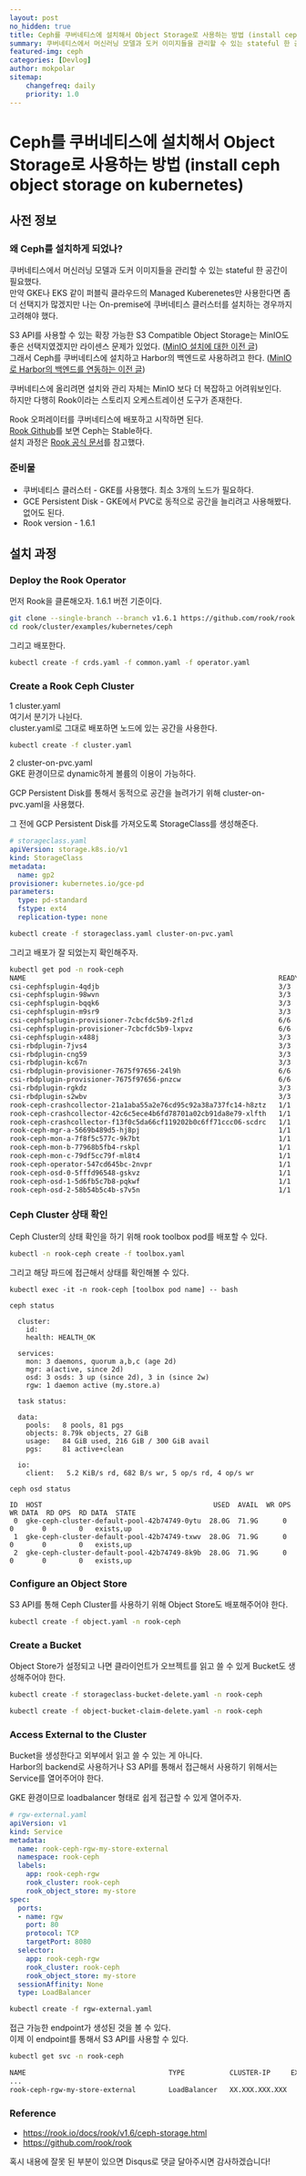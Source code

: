 ```yaml
---
layout: post
no_hidden: true
title: Ceph를 쿠버네티스에 설치해서 Object Storage로 사용하는 방법 (install ceph object storage on kubernetes)
summary: 쿠버네티스에서 머신러닝 모델과 도커 이미지들을 관리할 수 있는 stateful 한 공간이 필요했다...
featured-img: ceph
categories: [Devlog]
author: mokpolar
sitemap:
    changefreq: daily
    priority: 1.0
---
```


# Ceph를 쿠버네티스에 설치해서 Object Storage로 사용하는 방법 (install ceph object storage on kubernetes)

## 사전 정보

### 왜 Ceph를 설치하게 되었나?

쿠버네티스에서 머신러닝 모델과 도커 이미지들을 관리할 수 있는 stateful 한 공간이 필요했다.  
만약 GKE나 EKS 같이 퍼블릭 클라우드의 Managed Kuberenetes만 사용한다면 좀 더 선택지가 많겠지만 나는 On-premise에 쿠버네티스 클러스터를 설치하는 경우까지 고려해야 했다. 

S3 API를 사용할 수 있는 확장 가능한 S3 Compatible Object Storage는 MinIO도 좋은 선택지였겠지만 라이센스 문제가 있었다. ([MinIO 설치에 대한 이전 글](https://mokpolar.github.io/minio_distribuited_1/))  
그래서 Ceph를 쿠버네티스에 설치하고 Harbor의 백엔드로 사용하려고 한다. ([MinIO로 Harbor의 백엔드를 연동하는 이전 글](https://mokpolar.github.io/harbor_minio_standalone/))

쿠버네티스에 올리려면 설치와 관리 자체는 MinIO 보다 더 복잡하고 어려워보인다.  
하지만 다행히 Rook이라는 스토리지 오케스트레이션 도구가 존재한다.  

Rook 오퍼레이터를 쿠버네티스에 배포하고 시작하면 된다.  
[Rook Github](https://github.com/rook/rook)를 보면 Ceph는 Stable하다.   
설치 과정은 [Rook 공식 문서](https://rook.io/docs/rook/v1.6/ceph-storage.html)를 참고했다.


### 준비물

* 쿠버네티스 클러스터 - GKE를 사용했다. 최소 3개의 노드가 필요하다. 
* GCE Persistent Disk - GKE에서 PVC로 동적으로 공간을 늘리려고 사용해봤다. 없어도 된다.
* Rook version - 1.6.1

## 설치 과정

### Deploy the Rook Operator  

먼저 Rook을 클론해오자. 1.6.1 버전 기준이다. 
```bash
git clone --single-branch --branch v1.6.1 https://github.com/rook/rook.git
cd rook/cluster/examples/kubernetes/ceph
```
그리고 배포한다. 
```bash
kubectl create -f crds.yaml -f common.yaml -f operator.yaml
```

### Create a Rook Ceph Cluster

1 cluster.yaml  
여기서 분기가 나뉜다.   
cluster.yaml로 그대로 배포하면 노드에 있는 공간을 사용한다. 

```bash
kubectl create -f cluster.yaml
```

2 cluster-on-pvc.yaml  
GKE 환경이므로 dynamic하게 볼륨의 이용이 가능하다. 

GCP Persistent Disk를 통해서 동적으로 공간을 늘려가기 위해 
cluster-on-pvc.yaml을 사용했다. 

그 전에 GCP Persistent Disk를 가져오도록 StorageClass를 생성해준다. 

```yaml
# storageclass.yaml
apiVersion: storage.k8s.io/v1
kind: StorageClass
metadata:
  name: gp2
provisioner: kubernetes.io/gce-pd
parameters:
  type: pd-standard
  fstype: ext4
  replication-type: none
```

```bash
kubectl create -f storageclass.yaml cluster-on-pvc.yaml
```

그리고 배포가 잘 되었는지 확인해주자.

```bash
kubectl get pod -n rook-ceph
NAME                                                              READY   STATUS    RESTARTS   AGE
csi-cephfsplugin-4qdjb                                            3/3     Running   0          2d9h
csi-cephfsplugin-98wvn                                            3/3     Running   0          2d9h
csi-cephfsplugin-bqqk6                                            3/3     Running   0          2d9h
csi-cephfsplugin-m9sr9                                            3/3     Running   0          2d9h
csi-cephfsplugin-provisioner-7cbcfdc5b9-2flzd                     6/6     Running   0          2d9h
csi-cephfsplugin-provisioner-7cbcfdc5b9-lxpvz                     6/6     Running   0          2d9h
csi-cephfsplugin-x488j                                            3/3     Running   0          2d9h
csi-rbdplugin-7jvs4                                               3/3     Running   0          2d9h
csi-rbdplugin-cng59                                               3/3     Running   0          2d9h
csi-rbdplugin-kc67n                                               3/3     Running   0          2d9h
csi-rbdplugin-provisioner-7675f97656-24l9h                        6/6     Running   0          2d9h
csi-rbdplugin-provisioner-7675f97656-pnzcw                        6/6     Running   0          2d9h
csi-rbdplugin-rgkdz                                               3/3     Running   0          2d9h
csi-rbdplugin-s2wbv                                               3/3     Running   0          2d9h
rook-ceph-crashcollector-21a1aba55a2e76cd95c92a38a737fc14-h8ztz   1/1     Running   0          2d9h
rook-ceph-crashcollector-42c6c5ece4b6fd78701a02cb91da8e79-xlfth   1/1     Running   0          2d9h
rook-ceph-crashcollector-f13f0c5da66cf119202b0c6ff71ccc06-scdrc   1/1     Running   0          2d9h
rook-ceph-mgr-a-5669b489d5-hj8pj                                  1/1     Running   0          2d9h
rook-ceph-mon-a-7f8f5c577c-9k7bt                                  1/1     Running   0          2d9h
rook-ceph-mon-b-77968b5fb4-rskpl                                  1/1     Running   0          2d9h
rook-ceph-mon-c-79df5cc79f-ml8t4                                  1/1     Running   0          2d9h
rook-ceph-operator-547cd645bc-2nvpr                               1/1     Running   0          2d9h
rook-ceph-osd-0-5fffd96548-gskvz                                  1/1     Running   0          2d9h
rook-ceph-osd-1-5d6fb5c7b8-pqkwf                                  1/1     Running   0          2d9h
rook-ceph-osd-2-58b54b5c4b-s7v5n                                  1/1     Running   0          2d9h
```

### Ceph Cluster 상태 확인

Ceph Cluster의 상태 확인을 하기 위해 rook toolbox pod를 배포할 수 있다.

```bash
kubectl -n rook-ceph create -f toolbox.yaml
```

그리고 해당 파드에 접근해서 상태를 확인해볼 수 있다. 
```
kubectl exec -it -n rook-ceph [toolbox pod name] -- bash

ceph status

  cluster:
    id:     
    health: HEALTH_OK

  services:
    mon: 3 daemons, quorum a,b,c (age 2d)
    mgr: a(active, since 2d)
    osd: 3 osds: 3 up (since 2d), 3 in (since 2w)
    rgw: 1 daemon active (my.store.a)

  task status:

  data:
    pools:   8 pools, 81 pgs
    objects: 8.79k objects, 27 GiB
    usage:   84 GiB used, 216 GiB / 300 GiB avail
    pgs:     81 active+clean

  io:
    client:   5.2 KiB/s rd, 682 B/s wr, 5 op/s rd, 4 op/s wr

ceph osd status

ID  HOST                                          USED  AVAIL  WR OPS  WR DATA  RD OPS  RD DATA  STATE
 0  gke-ceph-cluster-default-pool-42b74749-0ytu  28.0G  71.9G      0        0       0        0   exists,up
 1  gke-ceph-cluster-default-pool-42b74749-txwv  28.0G  71.9G      0        0       0        0   exists,up
 2  gke-ceph-cluster-default-pool-42b74749-8k9b  28.0G  71.9G      0        0       0        0   exists,up
```


### Configure an Object Store

S3 API를 통해 Ceph Cluster를 사용하기 위해 Object Store도 배포해주어야 한다.

```bash
kubectl create -f object.yaml -n rook-ceph
```


### Create a Bucket

Object Store가 설정되고 나면 클라이언트가 오브젝트를 읽고 쓸 수 있게 Bucket도 생성해주어야 한다.

```bash
kubectl create -f storageclass-bucket-delete.yaml -n rook-ceph

kubectl create -f object-bucket-claim-delete.yaml -n rook-ceph
```

### Access External to the Cluster

Bucket을 생성한다고 외부에서 읽고 쓸 수 있는 게 아니다.  
Harbor의 backend로 사용하거나 S3 API를 통해서 접근해서 사용하기 위해서는 Service를 열어주어야 한다.  

GKE 환경이므로 loadbalancer 형태로 쉽게 접근할 수 있게 열어주자.  

```yaml
# rgw-external.yaml
apiVersion: v1
kind: Service
metadata:
  name: rook-ceph-rgw-my-store-external
  namespace: rook-ceph 
  labels:
    app: rook-ceph-rgw
    rook_cluster: rook-ceph 
    rook_object_store: my-store
spec:
  ports:
  - name: rgw
    port: 80 
    protocol: TCP
    targetPort: 8080
  selector:
    app: rook-ceph-rgw
    rook_cluster: rook-ceph 
    rook_object_store: my-store
  sessionAffinity: None
  type: LoadBalancer
```

```bash
kubectl create -f rgw-external.yaml 
```

접근 가능한 endpoint가 생성된 것을 볼 수 있다.  
이제 이 endpoint를 통해서 S3 API를 사용할 수 있다. 
```bash
kubectl get svc -n rook-ceph

NAME                                   TYPE           CLUSTER-IP     EXTERNAL-IP       PORT(S)             AGE
...
rook-ceph-rgw-my-store-external        LoadBalancer   XX.XXX.XXX.XXX   XX.XXX.XXX.XXX       80:30644/TCP        17d
```



### Reference

* https://rook.io/docs/rook/v1.6/ceph-storage.html
* https://github.com/rook/rook


혹시 내용에 잘못 된 부분이 있으면 Disqus로 댓글 달아주시면 감사하겠습니다!
